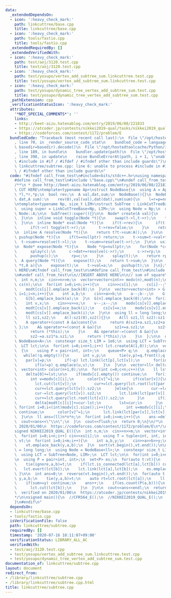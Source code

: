 ```yaml
---
data:
  _extendedDependsOn:
  - icon: ':heavy_check_mark:'
    path: linkcuttree/base.cpp
    title: linkcuttree/base.cpp
  - icon: ':heavy_check_mark:'
    path: tools/fastio.cpp
    title: tools/fastio.cpp
  _extendedRequiredBy: []
  _extendedVerifiedWith:
  - icon: ':heavy_check_mark:'
    path: test/aoj/3120.test.cpp
    title: test/aoj/3120.test.cpp
  - icon: ':heavy_check_mark:'
    path: test/yosupo/vertex_add_subtree_sum.linkcuttree.test.cpp
    title: test/yosupo/vertex_add_subtree_sum.linkcuttree.test.cpp
  - icon: ':heavy_check_mark:'
    path: test/yosupo/dynamic_tree_vertex_add_subtree_sum.test.cpp
    title: test/yosupo/dynamic_tree_vertex_add_subtree_sum.test.cpp
  _pathExtension: cpp
  _verificationStatusIcon: ':heavy_check_mark:'
  attributes:
    '*NOT_SPECIAL_COMMENTS*': ''
    links:
    - http://beet-aizu.hatenablog.com/entry/2019/06/08/221833
    - https://atcoder.jp/contests/nikkei2019-qual/tasks/nikkei2019_qual_e
    - https://codeforces.com/contest/1172/problem/E
  bundledCode: "Traceback (most recent call last):\n  File \"/opt/hostedtoolcache/Python/3.8.5/x64/lib/python3.8/site-packages/onlinejudge_verify/documentation/build.py\"\
    , line 70, in _render_source_code_stat\n    bundled_code = language.bundle(stat.path,\
    \ basedir=basedir).decode()\n  File \"/opt/hostedtoolcache/Python/3.8.5/x64/lib/python3.8/site-packages/onlinejudge_verify/languages/cplusplus.py\"\
    , line 189, in bundle\n    bundler.update(path)\n  File \"/opt/hostedtoolcache/Python/3.8.5/x64/lib/python3.8/site-packages/onlinejudge_verify/languages/cplusplus_bundle.py\"\
    , line 398, in update\n    raise BundleErrorAt(path, i + 1, \"unable to process\
    \ #include in #if / #ifdef / #ifndef other than include guards\")\nonlinejudge_verify.languages.cplusplus_bundle.BundleErrorAt:\
    \ linkcuttree/subtree.cpp: line 6: unable to process #include in #if / #ifdef\
    \ / #ifndef other than include guards\n"
  code: "#ifndef call_from_test\n#include<bits/stdc++.h>\nusing namespace std;\n\n\
    #define call_from_test\n#include \"base.cpp\"\n#undef call_from_test\n\n#endif\n\
    /**\n * @see http://beet-aizu.hatenablog.com/entry/2019/06/08/221833\n */\n//BEGIN\
    \ CUT HERE\ntemplate<typename Ap>\nstruct NodeBase{\n  using A = Ap;\n  NodeBase\
    \ *l,*r,*p;\n  bool rev;\n  A val,dat,sum;\n  NodeBase(){}\n  NodeBase(A val,A\
    \ dat,A sum):\n    rev(0),val(val),dat(dat),sum(sum){\n    l=r=p=nullptr;}\n};\n\
    \ntemplate<typename Np, size_t LIM>\nstruct SubTree : LinkCutTreeBase<Np, LIM>{\n\
    \  using super = LinkCutTreeBase<Np, LIM>;\n  using Node = Np;\n  using A = typename\
    \ Node::A;\n\n  SubTree():super(){}\n\n  Node* create(A val){\n    return super::create(Node(val,A(),val));\n\
    \  }\n\n  inline void toggle(Node *t){\n    swap(t->l,t->r);\n    t->rev^=1;\n\
    \  }\n\n  inline Node* eval(Node *t){\n    if(t->rev){\n      if(t->l) toggle(t->l);\n\
    \      if(t->r) toggle(t->r);\n      t->rev=false;\n    }\n    return t;\n  }\n\
    \n  inline A resolve(Node *t){\n    return t?t->sum:A();\n  }\n\n  inline void\
    \ pushup(Node *t){\n    if(t==nullptr) return;\n    t->sum=t->val+t->dat;\n  \
    \  t->sum+=resolve(t->l);\n    t->sum+=resolve(t->r);\n  }\n\n  using super::splay;\n\
    \n  Node* expose(Node *t){\n    Node *rp=nullptr;\n    for(Node *c=t;c;c=c->p){\n\
    \      splay(c);\n      c->dat+=resolve(c->r);\n      c->r=rp;\n      c->dat-=resolve(c->r);\n\
    \      pushup(c);\n      rp=c;\n    }\n    splay(t);\n    return rp;\n  }\n\n\
    \  A query(Node *t){\n    expose(t);\n    return t->sum;\n  }\n\n  void set_val(Node\
    \ *t,A a){\n    expose(t);\n    t->val=a;\n    pushup(t);\n  }\n};\n//END CUT\
    \ HERE\n#ifndef call_from_test\n\n#define call_from_test\n#include \"../tools/fastio.cpp\"\
    \n#undef call_from_test\n\n//INSERT ABOVE HERE\n\n// sum of square\nsigned CFR564_E(){\n\
    \  int n,m;\n  cin>>n>>m;\n  vector<vector<int>> modv(n),modt(n);\n  vector<int>\
    \ cs(n);\n\n  for(int i=0;i<n;i++){\n    cin>>cs[i];\n    cs[i]--;\n    modv[cs[i]].emplace_back(i);\n\
    \    modt[cs[i]].emplace_back(0);\n  }\n\n  vector<vector<int> > G(n+1);\n  for(int\
    \ i=1;i<n;i++){\n    int a,b;\n    cin>>a>>b;\n    a--;b--;\n    G[a].emplace_back(b);\n\
    \    G[b].emplace_back(a);\n  }\n  G[n].emplace_back(0);\n\n  for(int i=1;i<=m;i++){\n\
    \    int v,x;\n    cin>>v>>x;\n    v--;x--;\n    modv[cs[v]].emplace_back(v);\n\
    \    modt[cs[v]].emplace_back(i);\n    cs[v]=x;\n    modv[cs[v]].emplace_back(v);\n\
    \    modt[cs[v]].emplace_back(i);\n  }\n\n  using ll = long long;\n  struct A{\n\
    \    ll sz1,sz2;\n    A():sz1(0),sz2(){}\n    A(ll sz1,ll sz2):sz1(sz1),sz2(sz2){}\n\
    \    A operator+(const A &a)const{\n      return A(sz1+a.sz1,sz2+a.sz2);\n   \
    \ };\n    A& operator+=(const A &a){\n      sz1+=a.sz1;\n      sz2+=a.sz1*a.sz1;\n\
    \      return (*this);\n    }\n    A& operator-=(const A &a){\n      sz1-=a.sz1;\n\
    \      sz2-=a.sz1*a.sz1;\n      return (*this);\n    }\n  };\n\n  using Node =\
    \ NodeBase<A>;\n  constexpr size_t LIM = 1e6;\n  using LCT = SubTree<Node, LIM>;\n\
    \  LCT lct;\n\n  for(int i=0;i<n+1;i++) lct.create(A(1,0));\n\n  vector<int> par(n+1,0);\n\
    \  {\n    using P = pair<int, int>;\n    queue<P> q;\n    q.emplace(n,-1);\n \
    \   while(!q.empty()){\n      int v,p;\n      tie(v,p)=q.front();q.pop();\n  \
    \    par[v]=p;\n      if(~p) lct.link(lct[p],lct[v]);\n      for(int u:G[v])\n\
    \        if(u!=p) q.emplace(u,v);\n    }\n  }\n\n  vector<ll> delta(m+1,0);\n\
    \  vector<int> color(n+1,0);\n\n  for(int c=0;c<n;c++){\n    ll lst=(ll)n*n,cur=(ll)n*n;\n\
    \    delta[0]+=lst;\n\n    if(modv[c].empty()) continue;\n    for(int i=0;i<(int)modv[c].size();i++){\n\
    \      int v=modv[c][i];\n      color[v]^=1;\n      if(color[v]){\n        cur-=lct.query(lct.root(lct[v])).sz2;\n\
    \        lct.cut(lct[v]);\n        cur+=lct.query(lct.root(lct[par[v]])).sz2;\n\
    \        cur+=lct.query(lct[v]).sz2;\n      }else{\n        cur-=lct.query(lct.root(lct[par[v]])).sz2;\n\
    \        cur-=lct.query(lct[v]).sz2;\n        lct.link(lct[par[v]],lct[v]);\n\
    \        cur+=lct.query(lct.root(lct[v])).sz2;\n      }\n      if(i+1==(int)modv[c].size()||modt[c][i]!=modt[c][i+1]){\n\
    \        delta[modt[c][i]]+=cur-lst;\n        lst=cur;\n      }\n    }\n\n   \
    \ for(int i=0;i<(int)modv[c].size();i++){\n      int v=modv[c][i];\n      if(!color[v])\
    \ continue;\n      color[v]^=1;\n      lct.link(lct[par[v]],lct[v]);\n    }\n\
    \  }\n\n  ll ans=(ll)n*n*n;\n  for(int i=0;i<=m;i++){\n    ans-=delta[i];\n  \
    \  cout<<ans<<\"\\n\";\n  }\n  cout<<flush;\n  return 0;\n}\n/*\n  verified on\
    \ 2020/01/06\n  https://codeforces.com/contest/1172/problem/E\n*/\n\n// test root\n\
    signed NIKKEI2019_QUAL_E(){\n  int n,m;\n  cin>>n>>m;\n  vector<int> xs(n);\n\
    \  for(int i=0;i<n;i++) cin>>xs[i];\n  using T = tuple<int, int, int>;\n  vector<T>\
    \ vt;\n  for(int i=0;i<m;i++){\n    int a,b,y;\n    cin>>a>>b>>y;\n    a--;b--;\n\
    \    vt.emplace_back(y,a,b);\n  }\n  sort(vt.begin(),vt.end());\n\n  using ll\
    \ = long long;\n  using Node = NodeBase<ll>;\n  constexpr size_t LIM = 1e6;\n\
    \  using LCT = SubTree<Node, LIM>;\n  LCT lct;\n\n  for(int i=0;i<n;i++) lct.create(xs[i]);\n\
    \n  using P = pair<int, int>;\n  set<P> es;\n  for(auto t:vt){\n    int a,b;\n\
    \    tie(ignore,a,b)=t;\n    if(lct.is_connected(lct[a],lct[b])) continue;\n \
    \   lct.evert(lct[b]);\n    lct.link(lct[a],lct[b]);\n    es.emplace(a,b);\n \
    \ }\n\n  int ans=0;\n  reverse(vt.begin(),vt.end());\n  for(auto t:vt){\n    int\
    \ y,a,b;\n    tie(y,a,b)=t;\n    auto rt=lct.root(lct[a]);\n    ll sum=lct.query(rt);\n\
    \    if(sum>=y) continue;\n    ans++;\n    if(es.count(P(a,b))){\n      lct.evert(lct[a]);\n\
    \      lct.cut(lct[b]);\n    }\n  }\n\n  cout<<ans<<endl;\n  return 0;\n}\n/*\n\
    \  verified on 2020/01/06\n  https://atcoder.jp/contests/nikkei2019-qual/tasks/nikkei2019_qual_e\n\
    */\n\nsigned main(){\n  //CFR564_E();\n  //NIKKEI2019_QUAL_E();\n  return 0;\n\
    }\n#endif\n"
  dependsOn:
  - linkcuttree/base.cpp
  - tools/fastio.cpp
  isVerificationFile: false
  path: linkcuttree/subtree.cpp
  requiredBy: []
  timestamp: '2020-07-16 18:11:07+09:00'
  verificationStatus: LIBRARY_ALL_AC
  verifiedWith:
  - test/aoj/3120.test.cpp
  - test/yosupo/vertex_add_subtree_sum.linkcuttree.test.cpp
  - test/yosupo/dynamic_tree_vertex_add_subtree_sum.test.cpp
documentation_of: linkcuttree/subtree.cpp
layout: document
redirect_from:
- /library/linkcuttree/subtree.cpp
- /library/linkcuttree/subtree.cpp.html
title: linkcuttree/subtree.cpp
---
```

